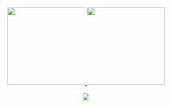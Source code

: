 <!-- [![Blog](https://badgen.net/badge/Blog/joaovitoras.com)](https://joaovitoras.com)
[![Linkedin](https://badgen.net/badge/LinkedIn/joaovitoralves?icon=linkedin)](https://linkedin.com/in/joaovitoralves)
[![Twitter](https://badgen.net/twitter/follow/joaovitor_as)](https://twitter.com/joaovitor_as)
[![joaovitoras's github stats](https://github-readme-stats.vercel.app/api?username=joaovitoras&count_private=true&show_icons=true&include_all_commits=true&theme=monokai)](joaovitoras.com)
 -->
<div align="center">
  <a href="https://github.com/Rodolfo-Santos">
  <img height="180em" src="https://github-readme-stats.vercel.app/api?username=joaovitoras&count_private=true&show_icons=true&include_all_commits=true&theme=monokai"/>
  <img height="180em" src="https://github-readme-stats.vercel.app/api/top-langs/?username=joaovitoras&layout=compact&langs_count=8&theme=monokai"/>
</div>
<br/>
  
<div align="center"> 
  <a href="https://www.linkedin.com/in/joaovitoralves/" target="_blank"><img src="https://img.shields.io/badge/-LinkedIn-%230077B5?style=for-the-badge&logo=linkedin&logoColor=white" target="_blank"></a>
</div>
